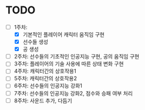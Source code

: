 # TODO
- [ ] 1주차: 
  + [x] 기본적인 플레이어 캐릭터 움직임 구현
  + [x] 선수들 생성
  + [x] 공 생성
- [ ] 2주차: 선수들의 기초적인 인공지능 구현, 공의 움직임 구현 
- [ ] 3주차: 플레이어의 기술 사용에 따른 상태 변화 구현
- [ ] 4주차: 캐릭터간의 상호작용1
- [ ] 5주차: 캐릭터간의 상호작용2
- [ ] 6주차: 선수들의 인공지능 강화1
- [ ] 7주차: 선수들의 인공지능 강화2, 점수와 승패 여부 처리
- [ ] 8주차: 사운드 추가, 다듬기